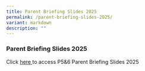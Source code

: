 ```yaml
---
title: Parent Briefing Slides 2025
permalink: /parent-briefing-slides-2025/
variant: markdown
description: ""
---
```

<h3>Parent Briefing Slides 2025</h3>
<p>Click <a href="/files/For Parents/Parents' Briefing Slides/parent briefing slides p5&amp;6 2025.pdf" rel="noopener nofollow" target="_blank">here </a>to
access P5&amp;6 Parent Briefing Slides 2025</p>